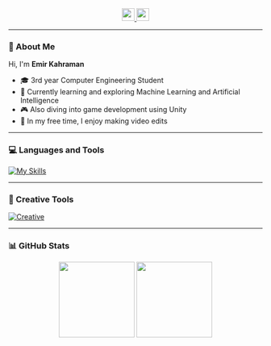 <div align="center">
  <a href="https://www.linkedin.com/in/emir-kahraman/" target="_blank">
    <img src="https://img.shields.io/static/v1?message=LinkedIn&logo=linkedin&label=&color=0077B5&logoColor=white&labelColor=&style=for-the-badge" height="25" />
  </a>
  <a href="https://www.instagram.com/firo.ae/" target="_blank">
    <img src="https://img.shields.io/static/v1?message=Instagram&logo=instagram&label=&color=E4405F&logoColor=white&labelColor=&style=for-the-badge" height="25" />
  </a>
</div>

---

### 👋 About Me

Hi, I'm **Emir Kahraman**  
- 🎓 3rd year Computer Engineering Student 
- 🤖 Currently learning and exploring Machine Learning and Artificial Intelligence
- 🎮 Also diving into game development using Unity
- 🎥 In my free time, I enjoy making video edits

---

### 💻 Languages and Tools

[![My Skills](https://skillicons.dev/icons?i=cs,c,java,python,postgresql,unity&theme=dark)](https://skillicons.dev)

---

### 🎨 Creative Tools

[![Creative](https://skillicons.dev/icons?i=ae,ps,pr&theme=dark)](https://skillicons.dev)

---

### 📊 GitHub Stats

<div align="center">
  <img src="https://github-readme-stats.vercel.app/api?username=kahramanemir&show_icons=true&theme=dark&include_all_commits=true&count_private=true" height="150" />
  <img src="https://github-readme-stats.vercel.app/api/top-langs?username=kahramanemir&layout=compact&theme=dark" height="150" />
</div>
